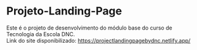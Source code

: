 # Projeto-Landing-Page
Este é o projeto de desenvolvimento do módulo base do curso de Tecnologia da Escola DNC. <br>
Link do site disponibilizado: https://projectlandingpagebydnc.netlify.app/
